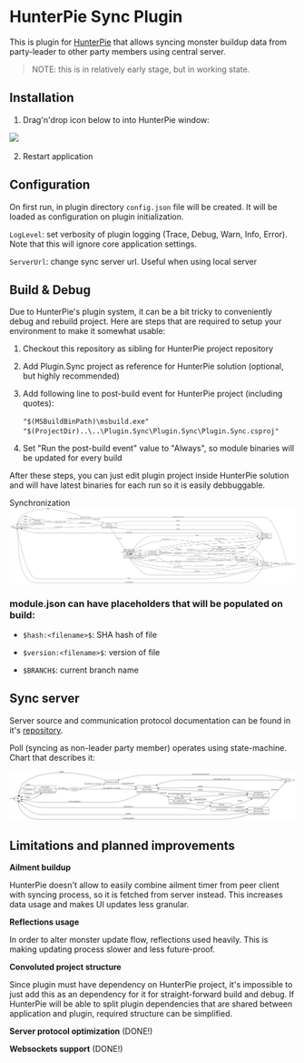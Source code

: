 # HunterPie Sync Plugin

This is plugin for [HunterPie](https://github.com/Haato3o/HunterPie) that allows syncing monster buildup data from party-leader to other party members using central server.

> NOTE: this is in relatively early stage, but in working state.

## Installation

1. Drag'n'drop icon below to into HunterPie window:

[<img src="https://raw.githubusercontent.com/amadare42/HunterPie.SyncPlugin/master/readme/plugin.svg">](https://raw.githubusercontent.com/amadare42/HunterPie.SyncPlugin/master/Plugin.Sync/bin/Release/module.json)

2. Restart application

## Configuration

On first run, in plugin directory `config.json` file will be created. It will be loaded as configuration on plugin initialization.

`LogLevel`: set verbosity of plugin logging (Trace, Debug, Warn, Info, Error). Note that this will ignore core application settings. 

`ServerUrl`: change sync server url. Useful when using local server

## Build & Debug

Due to HunterPie's plugin system, it can be a bit tricky to conveniently debug and rebuild project. Here are steps that are required to setup your environment to make it somewhat usable:

1. Checkout this repository as sibling for HunterPie project repository
2. Add Plugin.Sync project as reference for HunterPie solution (optional, but highly recommended)
3. Add following line to post-build event for HunterPie project (including quotes):

    ```"$(MSBuildBinPath)\msbuild.exe" "$(ProjectDir)..\..\Plugin.Sync\Plugin.Sync\Plugin.Sync.csproj"```
4. Set "Run the post-build event" value to "Always", so module binaries will be updated for every build

After these steps, you can just edit plugin project inside HunterPie solution and will have latest binaries for each run so it is easily debbuggable.

Synchronization 
![project structure](./readme/stucture-scheme.svg)

### module.json can have placeholders that will be populated on build:

- `$hash:<filename>$`: SHA hash of file

- `$version:<filename>$`: version of file

- `$BRANCH$`: current branch name

## Sync server
Server source and communication protocol documentation can be found in it's [repository](https://github.com/amadare42/HunterPie.SyncPlugin.Server).

Poll (syncing as non-leader party member) operates using state-machine. Chart that describes it:

![poll state matchine](./readme/poll-states.svg)

## Limitations and planned improvements

**Ailment buildup**

HunterPie doesn't allow to easily combine ailment timer from peer client with syncing process, so it is fetched from server instead. This increases data usage and makes UI updates less granular.

**Reflections usage**

In order to alter monster update flow, reflections used heavily. This is making updating process slower and less future-proof.

**Convoluted project structure**

Since plugin must have dependency on HunterPie project, it's impossible to just add this as an dependency for it for straight-forward build and debug. If HunterPie will be able to split plugin dependencies that are shared between application and plugin, required structure can be simplified.  

**Server protocol optimization** (DONE!)

**Websockets support** (DONE!)